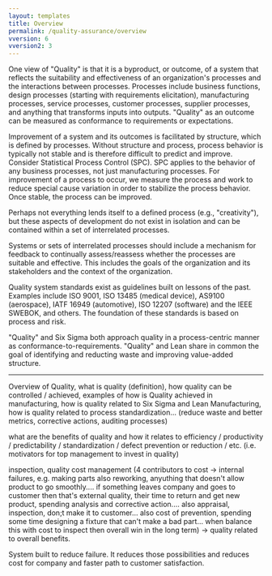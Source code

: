 ```yaml
---
layout: templates
title: Overview
permalink: /quality-assurance/overview
vversion: 6
vversion2: 3
---
```


One view of "Quality" is that it is a byproduct, or outcome, of a system that reflects the suitability and effectiveness of an organization's processes and the interactions between processes.  Processes include business functions, design processes (starting with requirements elicitation), manufacturing processes, service processes, customer processes, supplier processes, and anything that transforms inputs into outputs.  "Quality" as an outcome can be measured as conformance to requirements or expectations. 

Improvement of a system and its outcomes is facilitated by structure, which is defined by processes.  Without structure and process, process behavior is typically not stable and is therefore difficult to predict and improve.  Consider Statistical Process Control (SPC).  SPC applies to the behavior of any business processes, not just manufacturing processes.  For improvement of a process to occur, we measure the process and work to reduce special cause variation in order to stabilize the process behavior.  Once stable, the process can be improved.  

Perhaps not everything lends itself to a defined process (e.g., "creativity"), but these aspects of development do not exist in isolation and can be contained within a set of interrelated processes. 

Systems or sets of interrelated processes should include a mechanism for feedback to continually assess/reassess whether the processes are suitable and effective.  This includes the goals of the organization and its stakeholders and the context of the organization. 

Quality system standards exist as guidelines built on lessons of the past.  Examples include ISO 9001, ISO 13485 (medical device), AS9100 (aerospace), IATF 16949 (automotive), ISO 12207 (software) and the IEEE SWEBOK, and others. The foundation of these standards is based on process and risk.

"Quality" and Six Sigma both approach quality in a process-centric manner as conformance-to-requirements.
"Quality" and Lean share in common the goal of identifying and reducting waste and improving value-added structure.

-----------------------------------------------

Overview of Quality, what is quality (definition), how quality can be controlled / achieved, examples of how is Quality achieved in manufacturing, how is quality related to Six Sigma and Lean Manufacturing, how is quality related to process standardization... (reduce waste and better metrics, corrective actions, auditing processes)

what are the benefits of quality and how it relates to efficiency / productivity / predictability / standardization / defect prevention or reduction / etc. (i.e. motivators for top management to invest in quality)

inspection, quality cost management (4 contributors to cost -> internal failures, e.g. making parts also reworking, anyuthing that doesn't allow product to go smoothly.... if something leaves company and goes to customer then that's external quality, their time to return and get new product, spending analysis and corrective action.... also appraisal, inspection, don;t make it to customer... also cost of prevention, spending some time designing a fixture that can't make a bad part... when balance this with cost to inspect then overall win in the long term) -> quality related to overall benefits. 

System built to reduce failure. It reduces those possibilities and reduces cost for company and faster path to customer satisfaction. 
